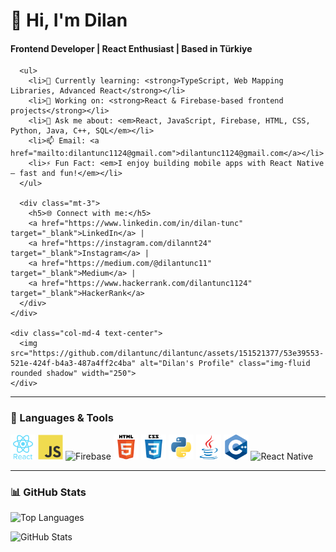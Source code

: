 <link href="https://cdn.jsdelivr.net/npm/bootstrap@5.3.2/dist/css/bootstrap.min.css" rel="stylesheet">

<div class="container mt-4">
  <div class="row align-items-center">
    <div class="col-md-8">
      <h1>👋 Hi, I'm Dilan</h1>
      <h4 class="text-muted">Frontend Developer | React Enthusiast | Based in Türkiye</h4>

      <ul>
        <li>🌱 Currently learning: <strong>TypeScript, Web Mapping Libraries, Advanced React</strong></li>
        <li>🔭 Working on: <strong>React & Firebase-based frontend projects</strong></li>
        <li>💬 Ask me about: <em>React, JavaScript, Firebase, HTML, CSS, Python, Java, C++, SQL</em></li>
        <li>📫 Email: <a href="mailto:dilantunc1124@gmail.com">dilantunc1124@gmail.com</a></li>
        <li>⚡ Fun Fact: <em>I enjoy building mobile apps with React Native — fast and fun!</em></li>
      </ul>

      <div class="mt-3">
        <h5>🌐 Connect with me:</h5>
        <a href="https://www.linkedin.com/in/dilan-tunc" target="_blank">LinkedIn</a> |
        <a href="https://instagram.com/dilannt24" target="_blank">Instagram</a> |
        <a href="https://medium.com/@dilantunc11" target="_blank">Medium</a> |
        <a href="https://www.hackerrank.com/dilantunc1124" target="_blank">HackerRank</a>
      </div>
    </div>

    <div class="col-md-4 text-center">
      <img src="https://github.com/dilantunc/dilantunc/assets/151521377/53e39553-521e-424f-b4a3-487a4ff2c4ba" alt="Dilan's Profile" class="img-fluid rounded shadow" width="250">
    </div>
  </div>
</div>

---

### 🚀 Languages & Tools

<p>
  <img src="https://raw.githubusercontent.com/devicons/devicon/master/icons/react/react-original-wordmark.svg" alt="React" width="40" height="40"/>
  <img src="https://raw.githubusercontent.com/devicons/devicon/master/icons/javascript/javascript-original.svg" alt="JavaScript" width="40" height="40"/>
  <img src="https://www.vectorlogo.zone/logos/firebase/firebase-icon.svg" alt="Firebase" width="40" height="40"/>
  <img src="https://raw.githubusercontent.com/devicons/devicon/master/icons/html5/html5-original-wordmark.svg" alt="HTML5" width="40" height="40"/>
  <img src="https://raw.githubusercontent.com/devicons/devicon/master/icons/css3/css3-original-wordmark.svg" alt="CSS3" width="40" height="40"/>
  <img src="https://raw.githubusercontent.com/devicons/devicon/master/icons/python/python-original.svg" alt="Python" width="40" height="40"/>
  <img src="https://raw.githubusercontent.com/devicons/devicon/master/icons/java/java-original.svg" alt="Java" width="40" height="40"/>
  <img src="https://raw.githubusercontent.com/devicons/devicon/master/icons/cplusplus/cplusplus-original.svg" alt="C++" width="40" height="40"/>
  <img src="https://reactnative.dev/img/header_logo.svg" alt="React Native" width="40" height="40"/>
</p>

---

### 📊 GitHub Stats

<p align="left">
  <img src="https://github-readme-stats.vercel.app/api/top-langs?username=dilantunc&show_icons=true&locale=en&layout=compact" alt="Top Languages" />
</p>
<p align="left">
  <img src="https://github-readme-stats.vercel.app/api?username=dilantunc&show_icons=true&locale=en" alt="GitHub Stats" />
</p>
